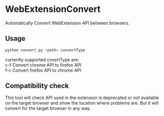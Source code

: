 # WebExtensionConvert
Automatically Convert WebExtension API between browsers.

## Usage

  ```bash
  python convert.py <path> convertType
  ```

  currently supported covertType are:<br>
  c-f    Convert chrome API to firefox API<br>
  f-c    Convert firefox API to chrome API<br>

## Compatibility check
This tool will check API used in the extension is deprecated or not available on the target browser and show the location where problems are.
But it will convert for the target browser in any way.